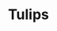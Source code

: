 ---
title: "Tulips"
post_layout: "full" # layout value (full, grid or list)
sidebar: "right" # sidebar value (left, right or false)
---